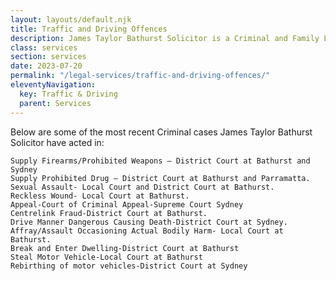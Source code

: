 ```yaml
---
layout: layouts/default.njk
title: Traffic and Driving Offences
description: James Taylor Bathurst Solicitor is a Criminal and Family Law Lawyer offering specialist advice and representation in Criminal and Family Law matters and services in all areas of law including Conveyancing, Wills Probate and Administration.
class: services
section: services
date: 2023-07-20
permalink: "/legal-services/traffic-and-driving-offences/"
eleventyNavigation:
  key: Traffic & Driving
  parent: Services
---
```

Below are some of the most recent Criminal cases James Taylor Bathurst Solicitor have acted in:

    Supply Firearms/Prohibited Weapons – District Court at Bathurst and Sydney
    Supply Prohibited Drug – District Court at Bathurst and Parramatta.
    Sexual Assault- Local Court and District Court at Bathurst.
    Reckless Wound- Local Court at Bathurst.
    Appeal-Court of Criminal Appeal-Supreme Court Sydney
    Centrelink Fraud-District Court at Bathurst.
    Drive Manner Dangerous Causing Death-District Court at Sydney.
    Affray/Assault Occasioning Actual Bodily Harm- Local Court at Bathurst.
    Break and Enter Dwelling-District Court at Bathurst
    Steal Motor Vehicle-Local Court at Bathurst
    Rebirthing of motor vehicles-District Court at Sydney




